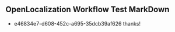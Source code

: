 ## OpenLocalization Workflow Test MarkDown
* e46834e7-d608-452c-a695-35dcb39af626 thanks!

<!--HONumber=Sep16_HO1-->


